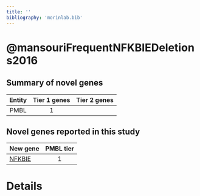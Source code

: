 ```yaml
---
title: ''
bibliography: 'morinlab.bib'
---
```


# @mansouriFrequentNFKBIEDeletions2016
## Summary of novel genes

|Entity| Tier 1 genes| Tier 2 genes|
|:-:|:-:|:-:|
|PMBL|1||

## Novel genes reported in this study

|New gene|PMBL tier|
|:-|:-:|
|[NFKBIE](NFKBIE)|1 |

# Details

